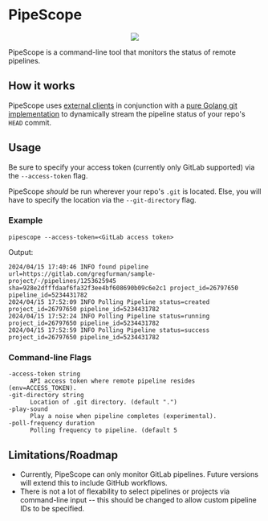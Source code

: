 # PipeScope
<p align="center">
  <img src="https://github.com/gregfurman/pipescope/assets/31275503/bb69ef68-0ab7-4098-87e4-480d6a880033" />
</p>

PipeScope is a command-line tool that monitors the status of remote pipelines.

## How it works
PipeScope uses [external clients](https://github.com/xanzy/go-gitlab) in conjunction with a [pure Golang git implementation](https://github.com/go-git/go-git) to dynamically stream the pipeline status of your repo's `HEAD` commit.

## Usage
Be sure to specify your access token (currently only GitLab supported) via the `--access-token` flag. 

PipeScope _should_ be run wherever your repo's `.git` is located. Else, you will have to specify the location via the `--git-directory` flag.

### Example
```shell
pipescope --access-token=<GitLab access token>
```

Output:
```
2024/04/15 17:40:46 INFO found pipeline url=https://gitlab.com/gregfurman/sample-project/-/pipelines/1253625945 sha=928e2dfffdaaf6fa32f3ee4bf608690b09c6e2c1 project_id=26797650 pipeline_id=5234431782
2024/04/15 17:52:09 INFO Polling Pipeline status=created project_id=26797650 pipeline_id=5234431782
2024/04/15 17:52:24 INFO Polling Pipeline status=running project_id=26797650 pipeline_id=5234431782
2024/04/15 17:52:59 INFO Polling Pipeline status=success project_id=26797650 pipeline_id=5234431782
```

### Command-line Flags
```shell
-access-token string
      API access token where remote pipeline resides (env=ACCESS_TOKEN).
-git-directory string
      Location of .git directory. (default ".")
-play-sound
      Play a noise when pipeline completes (experimental).
-poll-frequency duration
      Polling frequency to pipeline. (default 5
```

## Limitations/Roadmap
- Currently, PipeScope can only monitor GitLab pipelines. Future versions will extend this to include GitHub workflows.
- There is not a lot of flexability to select pipelines or projects via command-line input -- this should be changed to allow custom pipeline IDs to be specified.
